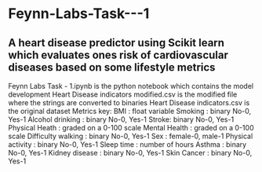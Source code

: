 # Feynn-Labs-Task---1
A heart disease predictor using Scikit learn which evaluates ones risk of cardiovascular diseases based on some lifestyle metrics
---------------------------------------------------------------------------------------------------------------------------------
Feynn Labs Task - 1.ipynb is the python notebook which contains the model development 
Heart Disease indicators modified.csv is the modified file where the strings are converted to binaries
Heart Disease indicators.csv is the original dataset
Metrics key:
BMI : float variable
Smoking : binary No-0, Yes-1
Alcohol drinking : binary No-0, Yes-1
Stroke: binary No-0, Yes-1
Physical Heath : graded on a 0-100 scale
Mental Health : graded on a 0-100 scale
Difficulty walking : binary No-0, Yes-1
Sex : female-0, male-1
Physical activity : binary No-0, Yes-1
Sleep time : number of hours
Asthma : binary No-0, Yes-1
Kidney disease : binary No-0, Yes-1
Skin Cancer : binary No-0, Yes-1
